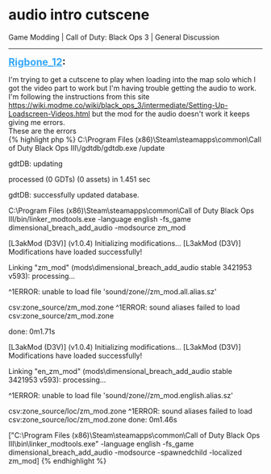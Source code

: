 # audio intro cutscene
Game Modding | Call of Duty: Black Ops 3 | General Discussion

---
<strong style="font-size: 1.4em;"><span style="text-decoration: underline;text-decoration-color: #34a7f9;"><span style="color:#34a7f9;">Rigbone_12</span></span>:</strong>

<p>I&#39;m trying to get a cutscene to play when loading into the map solo which I got the video part to work but I&#39;m having trouble getting the audio to work. I&#39;m following the instructions from this site <a href="https://wiki.modme.co/wiki/black_ops_3/intermediate/Setting-Up-Loadscreen-Videos.html">https://wiki.modme.co/wiki/black_ops_3/intermediate/Setting-Up-Loadscreen-Videos.html</a> but the mod for the audio doesn&#39;t work it keeps giving me errors.<br /> These are the errors<br />{% highlight php %}
C:\Program Files (x86)\Steam\steamapps\common\Call of Duty Black Ops III\/gdtdb/gdtdb.exe /update

gdtDB: updating

processed (0 GDTs) (0 assets) in 1.451 sec

gdtDB: successfully updated database.

C:\Program Files (x86)\Steam\steamapps\common\Call of Duty Black Ops III\/bin/linker_modtools.exe -language english -fs_game dimensional_breach_add_audio -modsource zm_mod



[L3akMod (D3V)] (v1.0.4) Initializing modifications...
[L3akMod (D3V)] Modifications have loaded successfully!

Linking "zm_mod" (mods\dimensional_breach_add_audio stable 3421953 v593):
processing...

^1ERROR: unable to load file &#39;sound/zone//zm_mod.all.alias.sz&#39;

  csv:zone_source/zm_mod.zone
^1ERROR: sound aliases failed to load
  csv:zone_source/zm_mod.zone

done: 0m1.71s

[L3akMod (D3V)] (v1.0.4) Initializing modifications...
[L3akMod (D3V)] Modifications have loaded successfully!

Linking "en_zm_mod" (mods\dimensional_breach_add_audio stable 3421953 v593):
processing...

^1ERROR: unable to load file &#39;sound/zone//zm_mod.english.alias.sz&#39;

  csv:zone_source/loc/zm_mod.zone
^1ERROR: sound aliases failed to load
  csv:zone_source/loc/zm_mod.zone
done: 0m1.46s

 ["C:\Program Files (x86)\Steam\steamapps\common\Call of Duty Black Ops III\bin\linker_modtools.exe" -language english -fs_game dimensional_breach_add_audio -modsource -spawnedchild -localized zm_mod]
{% endhighlight %}
</p>
